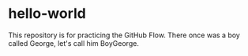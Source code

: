 # hello-world
This repository is for practicing the GitHub Flow.
There once was a boy called George, let's call him BoyGeorge.
